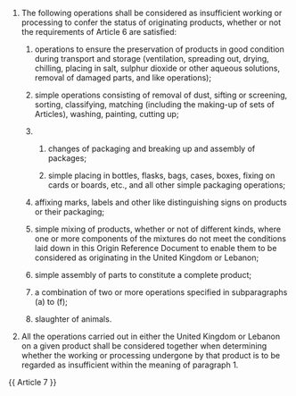 1. The following operations shall be considered as insufficient working or processing to confer the status of originating products, whether or not the requirements of Article 6 are satisfied:

   1. operations to ensure the preservation of products in good condition during transport and storage (ventilation, spreading out, drying, chilling, placing in salt, sulphur dioxide or other aqueous solutions, removal of damaged parts, and like operations);

   2. simple operations consisting of removal of dust, sifting or screening, sorting, classifying, matching (including the making-up of sets of Articles), washing, painting, cutting up;

   3. 
      1. changes of packaging and breaking up and assembly of packages;

      2. simple placing in bottles, flasks, bags, cases, boxes, fixing on cards or boards, etc., and all other simple packaging operations;

   4. affixing marks, labels and other like distinguishing signs on products or their packaging;

   5. simple mixing of products, whether or not of different kinds, where one or more components of the mixtures do not meet the conditions laid down in this Origin Reference Document to enable them to be considered as originating in the United Kingdom or Lebanon;

   6. simple assembly of parts to constitute a complete product;

   7. a combination of two or more operations specified in subparagraphs (a) to (f);

   8. slaughter of animals.

2. All the operations carried out in either the United Kingdom or Lebanon on a given product shall be considered together when determining whether the working or processing undergone by that product is to be regarded as insufficient within the meaning of paragraph 1.

{{ Article 7 }}

